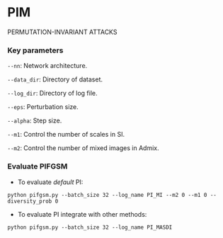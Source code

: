 # PIM
PERMUTATION-INVARIANT ATTACKS

### Key parameters
```--nn```: Network architecture.

```--data_dir```: Directory of dataset.

```--log_dir```: Directory of log file.

```--eps```: Perturbation size.

```--alpha```: Step size.

```--m1```: Control the number of scales in SI.

```--m2```: Control the number of mixed images in Admix.

### Evaluate PIFGSM
- To evaluate *default* PI:

```
python pifgsm.py --batch_size 32 --log_name PI_MI --m2 0 --m1 0 --diversity_prob 0
```

- To evaluate PI integrate with other methods:

```
python pifgsm.py --batch_size 32 --log_name PI_MASDI
```
